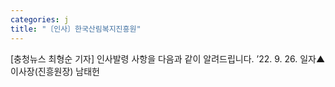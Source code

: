 ```yaml
---
categories: j
title: "〔인사〕한국산림복지진흥원"
---
```

[충청뉴스 최형순 기자] 인사발령 사항을 다음과 같이 알려드립니다. ’22. 9. 26. 일자▲ 이사장(진흥원장) 남태헌